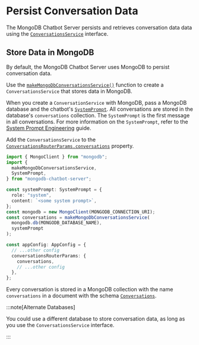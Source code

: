 # Persist Conversation Data

The MongoDB Chatbot Server persists and retrieves conversation data data using the
[`ConversationsService`](../reference/server//interfaces/ConversationsService.md) interface.

## Store Data in MongoDB

By default, the MongoDB Chatbot Server uses MongoDB to persist conversation data.

Use the [`makeMongoDbConversationsService()`](../reference/server/modules.md#makemongodbconversationsservice) function to create a `ConversationsService`
that stores data in MongoDB.

When you create a `ConversationService` with MongoDB, pass a MongoDB database and the chatbot's [`SystemPrompt`](../reference/server/modules.md#systemprompt).
All conversations are stored in the database's `conversations` collection.
The `SystemPrompt` is the first message in all conversations. For more information
on the `SystemPrompt`, refer to the [System Prompt Engineering](./llm.md#system-prompt) guide.

Add the `ConversationsService` to the [`ConversationsRouterParams.conversations`](../reference/server/interfaces/ConversationsRouterParams.md#conversations) property.

```ts
import { MongoClient } from "mongodb";
import {
  makeMongoDbConversationsService,
  SystemPrompt,
} from "mongodb-chatbot-server";

const systemPrompt: SystemPrompt = {
  role: "system",
  content: `<some system prompt>`,
};
const mongodb = new MongoClient(MONGODB_CONNECTION_URI);
const conversations = makeMongoDbConversationsService(
  mongodb.db(MONGODB_DATABASE_NAME),
  systemPrompt
);

const appConfig: AppConfig = {
  // ...other config
  conversationsRouterParams: {
    conversations,
    // ...other config
  },
};
```

Every conversation is stored in a MongoDB collection with the name `conversations`
in a document with the schema [`Conversations`](../reference/server/interfaces/Conversation.md).

:::note[Alternate Databases]

You could use a different database to store conversation data,
as long as you use the `ConversationsService` interface.

:::
